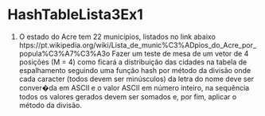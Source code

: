 # HashTableLista3Ex1

1. O estado do Acre tem 22 municípios, listados no link abaixo
htps://pt.wikipedia.org/wiki/Lista_de_munic%C3%ADpios_do_Acre_por_popula%C3%A7%C3%A3o
Fazer um teste de mesa de um vetor de 4 posições (M = 4) como ficará a distribuição das cidades na
tabela de espalhamento seguindo uma função hash por método da divisão onde cada caracter (todos
devem ser minúsculos) da letra do nome deve ser conver�da em ASCII e o valor ASCII em número
inteiro, na sequência todos os valores gerados devem ser somados e, por fim, aplicar o método da
divisão.
